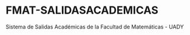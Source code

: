 FMAT-SALIDASACADEMICAS
======================

Sistema de Salidas Académicas de la Facultad de Matemáticas - UADY
